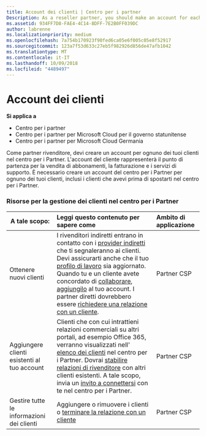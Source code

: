 ```yaml
---
title: Account dei clienti | Centro per i partner
Description: As a reseller partner, you should make an account for each of your customers in Partner Center. The customer account will be your starting point for selling subscriptions, billing, and providing support.
ms.assetid: 934FF7D8-FAE4-4C14-8DFF-7E2B0FF039DC
author: labrenne
ms.localizationpriority: medium
ms.openlocfilehash: 7a754b170923f90fed6ca05e6f005c05e8f52917
ms.sourcegitcommit: 123a7f53d633c27eb5f982926d856de47afb1042
ms.translationtype: MT
ms.contentlocale: it-IT
ms.lasthandoff: 10/09/2018
ms.locfileid: "4489497"
---
```

# <a name="customer-accounts"></a>Account dei clienti

**Si applica a**

-  Centro per i partner
-  Centro per i partner per Microsoft Cloud per il governo statunitense
-  Centro per i partner per Microsoft Cloud Germania

Come partner rivenditore, devi creare un account per ognuno dei tuoi clienti nel centro per i Partner. L'account del cliente rappresenterà il punto di partenza per la vendita di abbonamenti, la fatturazione e i servizi di supporto. È necessario creare un account del centro per i Partner per ognuno dei tuoi clienti, inclusi i clienti che avevi prima di spostarti nel centro per i Partner.

### <a name="resources-for-working-with-your-customers-on-the-partner-center"></a>Risorse per la gestione dei clienti nel centro per i Partner

|**A tale scopo:**   |**Leggi questo contenuto per sapere come**   |**Ambito di applicazione**|
|-----------------|:----------------------------|:--------------|
|Ottenere nuovi clienti|I rivenditori indiretti entrano in contatto con i [provider indiretti](indirect-reseller-tasks-in-partner-center.md) che ti segnaleranno ai clienti. Devi assicurarti anche che il tuo [profilo di lavoro](create-a-marketing-profile.md) sia aggiornato. Quando tu e un cliente avete concordato di [collaborare](responding-to-referrals.md), [aggiungilo](add-a-new-customer.md) al tuo account. I partner diretti dovrebbero essere [richiedere una relazione con un cliente](request-a-relationship-with-a-customer.md).|Partner CSP|
|Aggiungere clienti esistenti al tuo account   | Clienti che con cui intrattieni relazioni commerciali su altri portali, ad esempio Office 365, verranno visualizzati nell' [elenco dei clienti](see-your-customer-list.md) nel centro per i Partner. Dovrai [stabilire relazioni di rivenditore](indirect-reseller-tasks-in-partner-center.md) con altri clienti esistenti. A tale scopo, invia un [invito a connettersi](responding-to-referrals.md) con te nel centro per i Partner.   | Partner CSP   |
|Gestire tutte le informazioni dei clienti   | Aggiungere o rimuovere i clienti o [terminare la relazione con un cliente](remove-a-relationship.md)|   Partner CSP |